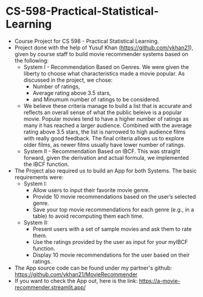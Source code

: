 # CS-598-Practical-Statistical-Learning
- Course Project for CS 598 - Practical Statistical Learning.
- Project done with the help of Yusuf Khan (<https://github.com/ykhan21>), given by course staff to build movie recommender systems based on the following:
  - System I - Recommendation Based on Genres. We were given the liberty to choose what characteristics made a movie popular. As discussed in the project, we chose:
    - Number of ratings,
    - Average rating above 3.5 stars,
    - and Minumum number of ratings to be considered.
  - We believe these criteria manage to build a list that is accurate and reflects an overall sense of what the public beleive is a popular movie. Popular movies tend to have a higher number of ratings as many it has reached
  a larger audience. Combined with the average rating above 3.5 stars, the list is narrowed to high audience films with really good feedback. The final criteria allows us to explore older films, as newer films usually have
  lower number of ratings.
  - System II - Recommendation Based on IBCF. This was straight forward, given the derivation and actual formula, we implemented the IBCF function.
- The Project also required us to build an App for both Systems. The basic requirements were:
  - System I:
    - Allow users to input their favorite movie genre.
    - Provide 10 movie recommendations based on the user’s selected genre.
    - Save your top movie recommendations for each genre (e.g., in a table) to avoid recomputing them each time.
  - System II:
    - Present users with a set of sample movies and ask them to rate them.
    - Use the ratings provided by the user as input for your myIBCF function.
    - Display 10 movie recommendations for the user based on their ratings.
- The App source code can be found under my partner's github: <https://github.com/ykhan21/MovieRecommender>
- If you want to check the App out, here is the link: <https://a-movie-recommender.streamlit.app/>
